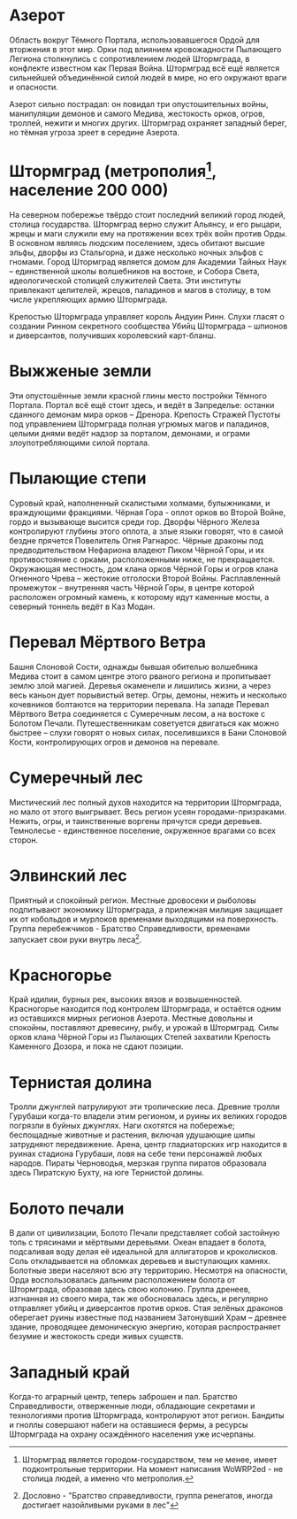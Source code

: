 # Азерот
 Область вокруг Тёмного Портала, использовавшегося Ордой для вторжения в этот мир. Орки под влиянием кровожадности Пылающего Легиона столкнулись с сопротивлением людей Штормграда, в конфлекте известном как Первая Война. Штормград всё ещё является сильнейшей объединённой силой людей в мире, но его окружают враги и опасности.
 
Азерот сильно пострадал: он повидал три опустошительных войны, манипуляции демонов и самого Медива, жестокость орков, огров, троллей, нежити и многих других.  Штормград охраняет западный берег, но тёмная угроза зреет в середине Азерота.

# Штормград (метрополия[^metropoly], население 200 000)

На северном побережье твёрдо стоит последний великий город людей, столица государства. Штормград верно служит Альянсу, и его рыцари, жрецы и маги служили ему на протяжении всех трёх войн против Орды. В основном являясь людским поселением, здесь обитают высшие эльфы, дворфы из Стальгорна, и даже несколько ночных эльфов с гномами. Город Штормград является домом для Академии Тайных Наук – единственной школы волшебников на востоке, и Собора Света, идеологической столицей служителей Света. Эти институты привлекают целителей, жрецов, паладинов и магов в столицу, в том числе укрепляющих армию Штормграда. 

Крепостью Штормграда управляет король Андуин Ринн. Слухи гласят о создании Ринном секретного сообщества Убийц Штормграда – шпионов и диверсантов, получивших королевский карт-бланш. 

[^metropoly]: Штормград является городом-государством, тем не менее, имеет подконтрольные территории. На момент написания WoWRP2ed - не столица людей, а именно что метрополия.

# Выжженые земли
Эти опустошённые земли красной глины место постройки Тёмного Портала. Портал всё ещё стоит здесь, и ведёт в Запределье: останки сданного демонам мира орков – Дренора. Крепость Стражей Пустоты под управлением Штормграда полная угрюмых магов и паладинов, целыми днями ведёт надзор за порталом, демонами, и ограми злоупотребляющими силой портала. 

# Пылающие степи
Суровый край, наполненный скалистыми холмами, булыжниками, и враждующими фракциями. Чёрная Гора - оплот орков во Второй Войне, гордо и вызывающе высится среди гор. Дворфы Чёрного Железа контролируют глубины этого оплота, а злые языки говорят, что в самой бездне прячется Повелитель Огня Рагнарос. Чёрные драконы под предводительством Нефариона владеют Пиком Чёрной Горы, и их противостояние с орками, расположенными ниже, не прекращается. Окружающая местность, дом клана орков Чёрной Горы и огров клана Огненного Чрева – жестокие отголоски Второй Войны. Расплавленный промежуток – внутренняя часть Чёрной Горы, в центре которой расположен огромный камень, к которому идут каменные мосты, а северный тоннель ведёт в Каз Модан.

# Перевал Мёртвого Ветра
Башня Слоновой Сости, однажды бывшая обителью волшебника Медива стоит в самом центре этого рваного региона и пропитывает землю злой магией. Деревья окаменели и лишились жизни, а через весь каньон дует порывистый ветер. Огры, демоны, нежить и несколько кочевников болтаются на территории перевала. На западе Перевал Мёртвого Ветра соединяется с Сумеречным лесом, а на востоке с Болотом Печали. Путешественникам советуется двигаться как можно быстрее – слухи говорят о новых силах, поселившихся в Бани Слоновой Кости, контролирующих огров и демонов на перевале.

# Сумеречный лес
Мистический лес полный духов находится на территории Штормграда, но мало от этого выигрывает. Весь регион усеян городами-призраками. Нежить, огры, и таинственные воргены прячутся среди деревьев. Темнолесье - единственное поселение, окруженное врагами со всех сторон. 

# Элвинский лес
Приятный и спокойный регион. Местные дровосеки и рыболовы подпитывают экономику Штормграда, а прилежная милиция защищает их от кобольдов и мурлоков временами выходящими на поверхность. Группа перебежчиков - Братство Справедливости, временами запускает свои руки внутрь леса[^brotherhood].

# Красногорье
Край идилии, бурных рек, высоких вязов и возвышенностей. Красногорье находится под контролем Штормграда, и остаётся одним из оставшихся мирных регионов Азерота. Местные довольны и спокойны, поставляют древесину, рыбу, и урожай в Штормград. Силы орков клана Чёрной Горы из Пылающих Степей захватили Крепость Каменного Дозора, и пока не сдают позиции.

# Тернистая долина
Тролли джунглей патрулируют эти тропические леса. Древние тролли Гурубаши когда-то владели этим регионом, и руины их великих городов погрязли в буйных джунглях. Наги охотятся на побережье; беспощадные животные и растения, включая удушающие шипы затрудняют передвижение. Арена, центр гладиаторских игр находится в руинах стадиона Гурубаши, ловя на себе тени персонажей любых народов. Пираты Черноводья, мерзкая группа пиратов образовала здесь Пиратскую Бухту, на юге Тернистой долины.

# Болото печали
В дали от цивилизации, Болото Печали представляет собой застойную топь с трясинами и мёртвыми деревьями. Океан впадает в болота, подсаливая воду делая её идеальной для аллигаторов и кроколисков. Соль откладывается на обломках деревьев и выступающих камнях. Болотные звери населяют всю эту территорию. Несмотря на опасности, Орда воспользовалась дальним расположением болота от Штормграда, образовав здесь свою колонию. Группа дренеев, изгнанная из своего мира, так же обосновалась здесь, и регулярно отправляет убийц и диверсантов против орков. Стая зелёных драконов оберегает руины известные под названием Затонувший Храм – древнее здание, проводящее демоническую энергию, которая распространяет безумие и жестокость среди живых существ. 

# Западный край
Когда-то аграрный центр, теперь заброшен и пал. Братство Справедливости, отверженные люди, обладающие секретами и технологиями против Штормграда, контролируют этот регион. Бандиты и гноллы совершают набеги на оставшиеся фермы, а ресурсы Штормграда на охрану осаждённого населения уже исчерпаны. 

[^brotherhood]: Дословно - "Братство справедливости, группа ренегатов, иногда достигает назойливыми руками в лес"